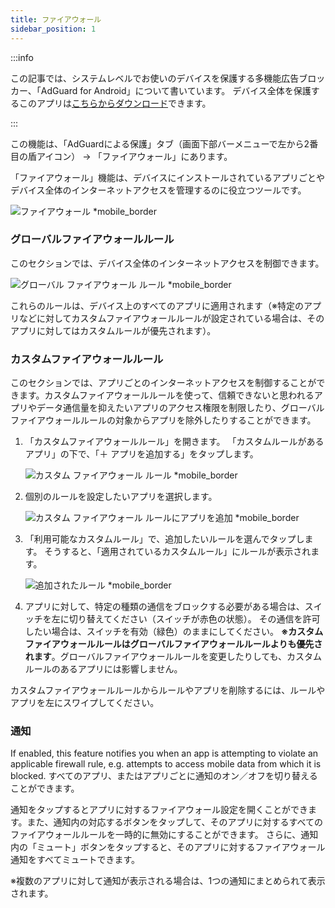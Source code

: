 ```yaml
---
title: ファイアウォール
sidebar_position: 1
---
```


:::info

この記事では、システムレベルでお使いのデバイスを保護する多機能広告ブロッカー、「AdGuard for Android」について書いています。 デバイス全体を保護するこのアプリは[こちらからダウンロード](https://agrd.io/download-kb-adblock)できます。

:::

この機能は、「AdGuardによる保護」タブ（画面下部バーメニューで左から2番目の盾アイコン） → 「ファイアウォール」にあります。

「ファイアウォール」機能は、デバイスにインストールされているアプリごとやデバイス全体のインターネットアクセスを管理するのに役立つツールです。

![ファイアウォール \*mobile\_border](https://cdn.adtidy.org/blog/new/i5y7stempFileForShare_20230614-170512.png)

### グローバルファイアウォールルール

このセクションでは、デバイス全体のインターネットアクセスを制御できます。

![グローバル ファイアウォール ルール \*mobile\_border](https://cdn.adtidy.org/blog/new/xa46aScreenshot_20230706-142041_AdGuard.jpg)

これらのルールは、デバイス上のすべてのアプリに適用されます（※特定のアプリなどに対してカスタムファイアウォールルールが設定されている場合は、そのアプリに対してはカスタムルールが優先されます）。

### カスタムファイアウォールルール

このセクションでは、アプリごとのインターネットアクセスを制御することができます。カスタムファイアウォールルールを使って、信頼できないと思われるアプリやデータ通信量を抑えたいアプリのアクセス権限を制限したり、グローバルファイアウォールルールの対象からアプリを除外したりすることができます。

1. 「カスタムファイアウォールルール」を開きます。 「カスタムルールがあるアプリ」の下で、「＋ アプリを追加する」をタップします。

   ![カスタム ファイアウォール ルール \*mobile\_border](https://cdn.adtidy.org/blog/new/blce3Screenshot_20230706-150816_AdGuard.jpg)

2. 個別のルールを設定したいアプリを選択します。

   ![カスタム ファイアウォール ルールにアプリを追加 \*mobile\_border](https://cdn.adtidy.org/blog/new/3k7kaScreenshot_20230706-150855_AdGuard.jpg)

3. 「利用可能なカスタムルール」で、追加したいルールを選んでタップします。 そうすると、「適用されているカスタムルール」にルールが表示されます。

   ![追加されたルール \*mobile\_border](https://cdn.adtidy.org/blog/new/b4cupScreenshot_20230706-151426_AdGuard.jpg)

4. アプリに対して、特定の種類の通信をブロックする必要がある場合は、スイッチを左に切り替えてください（スイッチが赤色の状態）。 その通信を許可したい場合は、スイッチを有効（緑色）のままにしてください。 **※カスタムファイアウォールルールはグローバルファイアウォールルールよりも優先されます**。グローバルファイアウォールルールを変更したりしても、カスタムルールのあるアプリには影響しません。

カスタムファイアウォールルールからルールやアプリを削除するには、ルールやアプリを左にスワイプしてください。

### 通知

If enabled, this feature notifies you when an app is attempting to violate an applicable firewall rule, e.g. attempts to access mobile data from which it is blocked. すべてのアプリ、またはアプリごとに通知のオン／オフを切り替えることができます。

通知をタップするとアプリに対するファイアウォール設定を開くことができます。また、通知内の対応するボタンをタップして、そのアプリに対するすべてのファイアウォールルールを一時的に無効にすることができます。 さらに、通知内の「ミュート」ボタンをタップすると、そのアプリに対するファイアウォール通知をすべてミュートできます。

※複数のアプリに対して通知が表示される場合は、1つの通知にまとめられて表示されます。
